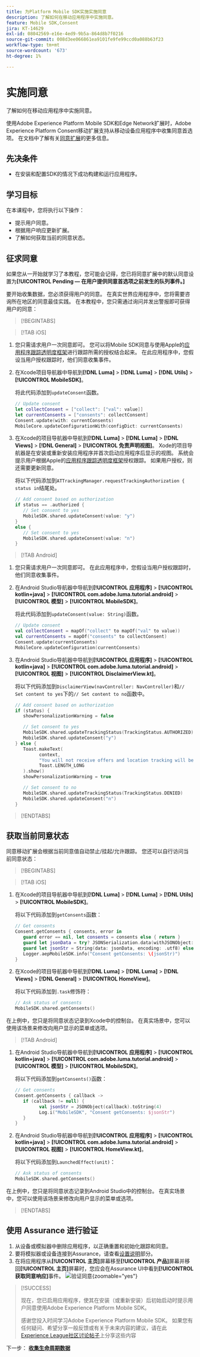 ```yaml
---
title: 为Platform Mobile SDK实施实施同意
description: 了解如何在移动应用程序中实施同意。
feature: Mobile SDK,Consent
jira: KT-14629
exl-id: 08042569-e16e-4ed9-9b5a-864d8b7f0216
source-git-commit: 008d3ee066861ea9101fe9fe99ccd0a088b63f23
workflow-type: tm+mt
source-wordcount: '673'
ht-degree: 1%

---
```


# 实施同意

了解如何在移动应用程序中实施同意。

使用Adobe Experience Platform Mobile SDK和Edge Network扩展时，Adobe Experience Platform Consent移动扩展支持从移动设备应用程序中收集同意首选项。 在文档中了解有关[同意扩展](https://developer.adobe.com/client-sdks/documentation/consent-for-edge-network/)的更多信息。

## 先决条件

* 在安装和配置SDK的情况下成功构建和运行应用程序。

## 学习目标

在本课程中，您将执行以下操作：

* 提示用户同意。
* 根据用户响应更新扩展。
* 了解如何获取当前的同意状态。

## 征求同意

如果您从一开始就学习了本教程，您可能会记得，您已将同意扩展中的默认同意设置为&#x200B;**[!UICONTROL Pending — 在用户提供同意首选项之前发生的队列事件。]**

要开始收集数据，您必须获得用户的同意。 在真实世界应用程序中，您将需要咨询所在地区的同意最佳实践。 在本教程中，您只需通过询问并发出警报即可获得用户的同意：

>[!BEGINTABS]

>[!TAB iOS]

1. 您只需请求用户一次同意即可。 您可以将Mobile SDK同意与使用Apple的[应用程序跟踪透明度框架](https://developer.apple.com/documentation/apptrackingtransparency)进行跟踪所需的授权结合起来。 在此应用程序中，您假设当用户授权跟踪时，他们同意收集事件。

1. 在Xcode项目导航器中导航到&#x200B;**[!DNL Luma]** > **[!DNL Luma]** > **[!DNL Utils]** > **[!UICONTROL MobileSDK]**。

   将此代码添加到`updateConsent`函数。

   ```swift
   // Update consent
   let collectConsent = ["collect": ["val": value]]
   let currentConsents = ["consents": collectConsent]
   Consent.update(with: currentConsents)
   MobileCore.updateConfigurationWith(configDict: currentConsents)
   ```

1. 在Xcode的项目导航器中导航到&#x200B;**[!DNL Luma]** > **[!DNL Luma]** > **[!DNL Views]** > **[!DNL General]** > **[!UICONTROL 免责声明视图]**。 Xode的项目导航器是在安装或重新安装应用程序并首次启动应用程序后显示的视图。 系统会提示用户根据Apple的[应用程序跟踪透明度框架](https://developer.apple.com/documentation/apptrackingtransparency)授权跟踪。 如果用户授权，则还需要更新同意。

   将以下代码添加到`ATTrackingManager.requestTrackingAuthorization { status in`结尾处。

   ```swift
   // Add consent based on authorization
   if status == .authorized {
      // Set consent to yes
      MobileSDK.shared.updateConsent(value: "y")
   }
   else {
      // Set consent to yes
      MobileSDK.shared.updateConsent(value: "n")
   }
   ```

>[!TAB Android]

1. 您只需请求用户一次同意即可。 在此应用程序中，您假设当用户授权跟踪时，他们同意收集事件。

1. 在Android Studio导航器中导航到&#x200B;**[!UICONTROL 应用程序]** > **[!UICONTROL kotlin+java]** > **[!UICONTROL com.adobe.luma.tutorial.android]** > **[!UICONTROL 模型]** > **[!UICONTROL MobileSDK]**。

   将此代码添加到`updateConsent(value: String)`函数。

   ```kotlin
   // Update consent
   val collectConsent = mapOf("collect" to mapOf("val" to value))
   val currentConsents = mapOf("consents" to collectConsent)
   Consent.update(currentConsents)
   MobileCore.updateConfiguration(currentConsents)
   ```

1. 在Android Studio导航器中导航到&#x200B;**[!UICONTROL 应用程序]** > **[!UICONTROL kotlin+java]** > **[!UICONTROL com.adobe.luma.tutorial.android]** > **[!UICONTROL 视图]** > **[!UICONTROL DisclaimerView.kt]**。

   将以下代码添加到`DisclaimerView(navController: NavController)`和`// Set content to yes`下的`// Set content to no`函数中。

   ```kotlin
   // Add consent based on authorization
   if (status) {
      showPersonalizationWarning = false
   
      // Set consent to yes
      MobileSDK.shared.updateTrackingStatus(TrackingStatus.AUTHORIZED)
      MobileSDK.shared.updateConsent("y")
   } else {
      Toast.makeText(
            context,
            "You will not receive offers and location tracking will be disabled.",
            Toast.LENGTH_LONG
      ).show()
      showPersonalizationWarning = true
   
      // Set consent to no
      MobileSDK.shared.updateTrackingStatus(TrackingStatus.DENIED)
      MobileSDK.shared.updateConsent("n")
   }
   ```

>[!ENDTABS]

## 获取当前同意状态

同意移动扩展会根据当前同意值自动禁止/挂起/允许跟踪。 您还可以自行访问当前同意状态：

>[!BEGINTABS]

>[!TAB iOS]

1. 在Xcode的项目导航器中导航到&#x200B;**[!DNL Luma]** > **[!DNL Luma]** > **[!DNL Utils]** > **[!UICONTROL MobileSDK]**。

   将以下代码添加到`getConsents`函数：

   ```swift
   // Get consents
   Consent.getConsents { consents, error in
      guard error == nil, let consents = consents else { return }
      guard let jsonData = try? JSONSerialization.data(withJSONObject: consents, options: .prettyPrinted) else { return }
      guard let jsonStr = String(data: jsonData, encoding: .utf8) else { return }
      Logger.aepMobileSDK.info("Consent getConsents: \(jsonStr)")
   }
   ```

2. 在Xcode的项目导航器中导航到&#x200B;**[!DNL Luma]** > **[!DNL Luma]** > **[!DNL Views]** > **[!DNL General]** > **[!UICONTROL HomeView]**。

   将以下代码添加到`.task`修饰符：

   ```swift
   // Ask status of consents
   MobileSDK.shared.getConsents()   
   ```

在上例中，您只是将同意状态记录到Xcode中的控制台。 在真实场景中，您可以使用该场景来修改向用户显示的菜单或选项。

>[!TAB Android]

1. 在Android Studio导航器中导航到&#x200B;**[!UICONTROL 应用程序]** > **[!UICONTROL kotlin+java]** > **[!UICONTROL com.adobe.luma.tutorial.android]** > **[!UICONTROL 模型]** > **[!UICONTROL MobileSDK]**。

   将以下代码添加到`getConsents()`函数：

   ```kotlin
   // Get consents
   Consent.getConsents { callback ->
      if (callback != null) {
            val jsonStr = JSONObject(callback).toString(4)
            Log.i("MobileSDK", "Consent getConsents: $jsonStr")
      }
   }
   ```

1. 在Android Studio导航器中导航到&#x200B;**[!UICONTROL 应用程序]** > **[!UICONTROL kotlin+java]** > **[!UICONTROL com.adobe.luma.tutorial.android]** > **[!UICONTROL 视图]** > **[!UICONTROL HomeView.kt]**。

   将以下代码添加到`LaunchedEffect(unit)`：

   ```kotlin
   // Ask status of consents
   MobileSDK.shared.getConsents()   
   ```

在上例中，您只是将同意状态记录到Android Studio中的控制台。 在真实场景中，您可以使用该场景来修改向用户显示的菜单或选项。

>[!ENDTABS]

## 使用 Assurance 进行验证

1. 从设备或模拟器中删除应用程序，以正确重置和初始化跟踪和同意。
1. 要将模拟器或设备连接到Assurance，请查看[设置说明](assurance.md#connecting-to-a-session)部分。
1. 在将应用程序从&#x200B;**[!UICONTROL 主页]**&#x200B;屏幕移至&#x200B;**[!UICONTROL 产品]**&#x200B;屏幕并移回&#x200B;**[!UICONTROL 主页]**&#x200B;屏幕时，您应会在Assurance UI中看到&#x200B;**[!UICONTROL 获取同意响应]**&#x200B;事件。
   ![验证同意](assets/consent-update.png){zoomable="yes"}


>[!SUCCESS]
>
>现在，您已启用应用程序，使其在安装（或重新安装）后初始启动时提示用户同意使用Adobe Experience Platform Mobile SDK。
>
>感谢您投入时间学习Adobe Experience Platform Mobile SDK。 如果您有任何疑问、希望分享一般反馈或有关于未来内容的建议，请在此[Experience League社区讨论帖子](https://experienceleaguecommunities.adobe.com/t5/adobe-experience-platform-data/tutorial-discussion-implement-adobe-experience-cloud-in-mobile/td-p/443796)上分享这些内容

下一步： **[收集生命周期数据](lifecycle-data.md)**
